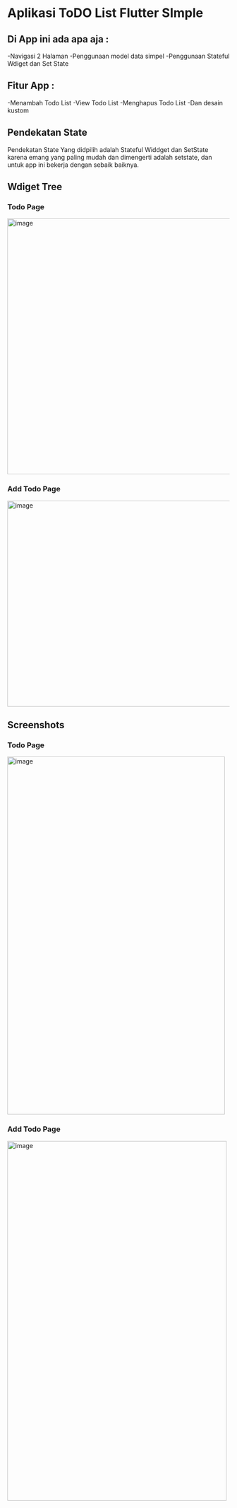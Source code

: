 # Aplikasi ToDO List Flutter SImple

## Di App ini ada apa aja :
-Navigasi 2 Halaman
-Penggunaan model data simpel
-Penggunaan Stateful Wdiget dan Set State

## Fitur App :
-Menambah Todo List
-View Todo List
-Menghapus Todo List
-Dan desain kustom

## Pendekatan State
Pendekatan State Yang didpilih  adalah Stateful Widdget dan SetState karena emang yang paling mudah dan dimengerti adalah setstate, dan untuk app ini bekerja dengan sebaik baiknya.

## Wdiget Tree
### Todo Page

<img width="725" height="579" alt="image" src="https://github.com/user-attachments/assets/6604ec8d-b35d-4338-98e8-68f33c6ce03a" />

### Add Todo Page

<img width="711" height="466" alt="image" src="https://github.com/user-attachments/assets/a2028a7b-63e7-4465-b91a-a0248dbe5c98" />

## Screenshots

### Todo Page

<img width="493" height="810" alt="image" src="https://github.com/user-attachments/assets/c91815e6-aa74-4089-aef7-3daf8302ebc2" />

### Add Todo Page

<img width="497" height="814" alt="image" src="https://github.com/user-attachments/assets/39334039-fded-44eb-b2a2-854aa9a9c133" />
